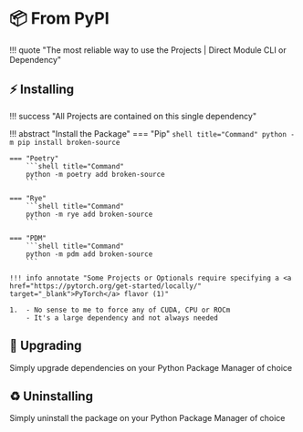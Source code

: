 # 📦 From PyPI

!!! quote "The most reliable way to use the Projects | Direct Module CLI or Dependency"

## ⚡️ Installing

!!! success "All Projects are contained on this single dependency"

!!! abstract "Install the Package"
    === "Pip"
        ```shell title="Command"
        python -m pip install broken-source
        ```

    === "Poetry"
        ```shell title="Command"
        python -m poetry add broken-source
        ```

    === "Rye"
        ```shell title="Command"
        python -m rye add broken-source
        ```

    === "PDM"
        ```shell title="Command"
        python -m pdm add broken-source
        ```

    !!! info annotate "Some Projects or Optionals require specifying a <a href="https://pytorch.org/get-started/locally/" target="_blank">PyTorch</a> flavor (1)"

    1.  - No sense to me to force any of CUDA, CPU or ROCm
        - It's a large dependency and not always needed

## 🚀 Upgrading
Simply upgrade dependencies on your Python Package Manager of choice

## ♻️ Uninstalling
Simply uninstall the package on your Python Package Manager of choice
